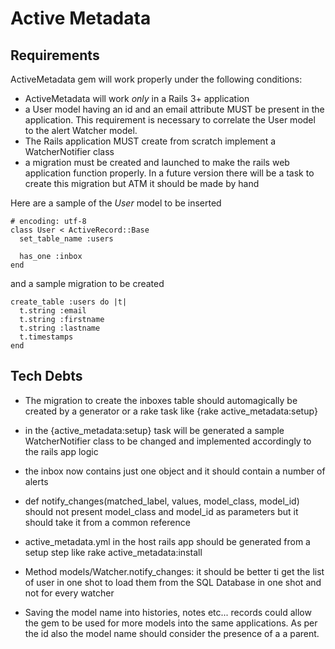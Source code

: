 Active Metadata
====
               
Requirements
---

ActiveMetadata gem will work properly under the following conditions:

*	ActiveMetadata will work _only_ in a Rails 3+ application 
*	a User model having an id and an email attribute MUST be present in the application. This requirement is necessary 
	to correlate the User model to the alert Watcher model.
*	The Rails application MUST create from scratch implement a WatcherNotifier class 
* 	a migration must be created and launched to make the rails web application function properly. In a future
	version there will be a task to create this migration but ATM it should be made by hand
	                                                                                
Here are a sample of the *User* model to be inserted

	# encoding: utf-8
	class User < ActiveRecord::Base  
	  set_table_name :users  

	  has_one :inbox
	end
	  
and a sample migration to be created

	create_table :users do |t|
	  t.string :email
	  t.string :firstname
	  t.string :lastname
	  t.timestamps
	end

Tech Debts
---

* The migration to create the inboxes table should automagically be created by 
  a generator or a rake task like {rake active_metadata:setup}
* in the {active_metadata:setup} task will be generated a sample WatcherNotifier class 
	to be changed and implemented accordingly to the rails app logic 

* the inbox now contains just one object and it should contain a number of alerts

*   def notify_changes(matched_label, values, model_class, model_id) should not present
	model_class and model_id as parameters but it should take it from a common reference	
*	active_metadata.yml in the host rails app should be generated from a setup step like 
	rake active_metadata:install
	
* Method models/Watcher.notify_changes: it should be better ti get the list of user 
	in one shot to load them from the SQL Database in one shot and not for every watcher
	
* Saving the model name into histories, notes etc... records could allow the gem to be used 
  for more models into the same applications. As per the id also the model name should consider the presence of a a
  parent.	
